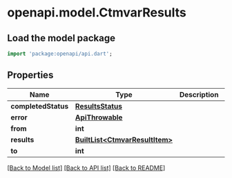 # openapi.model.CtmvarResults

## Load the model package
```dart
import 'package:openapi/api.dart';
```

## Properties
Name | Type | Description | Notes
------------ | ------------- | ------------- | -------------
**completedStatus** | [**ResultsStatus**](ResultsStatus.md) |  | [optional] 
**error** | [**ApiThrowable**](ApiThrowable.md) |  | [optional] 
**from** | **int** |  | [optional] 
**results** | [**BuiltList&lt;CtmvarResultItem&gt;**](CtmvarResultItem.md) |  | [optional] 
**to** | **int** |  | [optional] 

[[Back to Model list]](../README.md#documentation-for-models) [[Back to API list]](../README.md#documentation-for-api-endpoints) [[Back to README]](../README.md)



